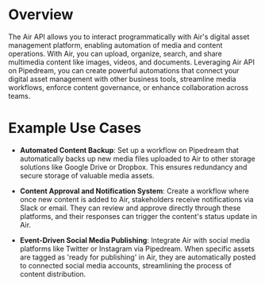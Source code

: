 # Overview

The Air API allows you to interact programmatically with Air's digital asset management platform, enabling automation of media and content operations. With Air, you can upload, organize, search, and share multimedia content like images, videos, and documents. Leveraging Air API on Pipedream, you can create powerful automations that connect your digital asset management with other business tools, streamline media workflows, enforce content governance, or enhance collaboration across teams.

# Example Use Cases

- **Automated Content Backup**: Set up a workflow on Pipedream that automatically backs up new media files uploaded to Air to other storage solutions like Google Drive or Dropbox. This ensures redundancy and secure storage of valuable media assets.

- **Content Approval and Notification System**: Create a workflow where once new content is added to Air, stakeholders receive notifications via Slack or email. They can review and approve directly through these platforms, and their responses can trigger the content's status update in Air.

- **Event-Driven Social Media Publishing**: Integrate Air with social media platforms like Twitter or Instagram via Pipedream. When specific assets are tagged as 'ready for publishing' in Air, they are automatically posted to connected social media accounts, streamlining the process of content distribution.
